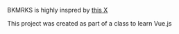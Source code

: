 BKMRKS is highly inspred by [this X](https://x.com/raunofreiberg/status/1622094790556028928)

This project was created as part of a class to learn Vue.js